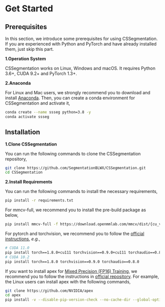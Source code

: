 # Get Started


## Prerequisites

In this section, we introduce some prerequisites for using CSSegmentation. 
If you are experienced with Python and PyTorch and have already installed them, just skip this part.

**1.Operation System**

CSSegmentation works on Linux, Windows and macOS. It requires Python 3.6+, CUDA 9.2+ and PyTorch 1.3+.

**2.Anaconda**

For Linux and Mac users, we strongly recommend you to download and install [Anaconda](https://docs.conda.io/en/latest/miniconda.html).
Then, you can create a conda environment for CSSegmentation and activate it,

```sh
conda create --name ssseg python=3.8 -y
conda activate ssseg
```


## Installation

**1.Clone CSSegmentation**

You can run the following commands to clone the CSSegmentation repository,

```sh 
git clone https://github.com/SegmentationBLWX/CSSegmentation.git
cd CSSegmentation
```

**2.Install Requirements**

You can run the following commands to install the necessary requirements,

```sh
pip install -r requirements.txt
```

For mmcv-full, we recommend you to install the pre-build package as below,

```sh
pip install mmcv-full -f https://download.openmmlab.com/mmcv/dist/{cu_version}/{torch_version}/index.html
```

For pytorch and torchvision, we recommend you to follow the [official instructions](https://pytorch.org/get-started/previous-versions/), *e.g.*,

```sh
# CUDA 11.0
pip install torch==1.8.0+cu111 torchvision==0.9.0+cu111 torchaudio==0.8.0 -f https://download.pytorch.org/whl/torch_stable.html
# CUDA 10.2
pip install torch==1.8.0 torchvision==0.9.0 torchaudio==0.8.0
```

If you want to install apex for [Mixed Precision (FP16) Training](https://arxiv.org/pdf/1710.03740.pdf), we recommend you to follow the instructions in [official repository](https://github.com/NVIDIA/apex).
For example, the Linux users can install apex with the following commands,

```sh
git clone https://github.com/NVIDIA/apex
cd apex
pip install -v --disable-pip-version-check --no-cache-dir --global-option="--cpp_ext" --global-option="--cuda_ext" ./
```